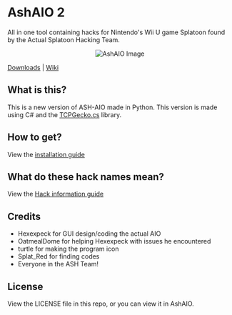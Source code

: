 # AshAIO 2
All in one tool containing hacks for Nintendo's Wii U game Splatoon found by the Actual Splatoon Hacking Team.

<p align="center">
  <img src="http://image.prntscr.com/image/bcff0ba0eacb45f0bab062da3fff340a.png" alt="AshAIO Image"/>
</p>

[Downloads](https://github.com/ASHTeam/ash-aio-2/releases/latest) | [Wiki](https://github.com/ASHTeam/ash-aio-2/wiki)

## What is this?
This is a new version of ASH-AIO made in Python. This version is made using C# and the [TCPGecko.cs](https://github.com/ASHTeam/TCPGecko.cs) library.

## How to get?
View the [installation guide](https://github.com/ASHTeam/ash-aio-2/wiki/How-to-get-ASH-AIO)

## What do these hack names mean?
View the [Hack information guide](https://github.com/ASHTeam/ash-aio-2/wiki/information-about-hacks)

## Credits
- Hexexpeck for GUI design/coding the actual AIO
- OatmealDome for helping Hexexpeck with issues he encountered
- turtle for making the program icon
- Splat_Red for finding codes
- Everyone in the ASH Team!

## License
View the LICENSE file in this repo, or you can view it in AshAIO.
